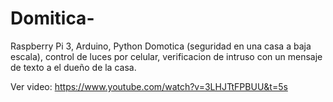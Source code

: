 # Domitica-
Raspberry Pi 3, Arduino, Python Domotica (seguridad en una casa a baja escala), control de luces por celular, verificacion de intruso con un mensaje de texto a el dueño de la casa.


Ver video: https://www.youtube.com/watch?v=3LHJTtFPBUU&t=5s
